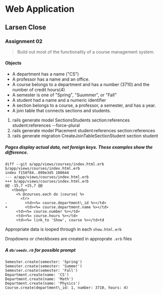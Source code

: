 # Web Application

## Larsen Close

### Assignment 02



> Build out most of the functionality of a course management system.


#### Objects

* A department has a name ("CS")
* A professor has a name and an office.
* A course belongs to a department and has a number (3710) and the number of credit hours(4)
* A semester is one of "Spring", "Suummer", or "Fall"
* A student had a name and a numeric identifier
* A section belongs to a course, a professor, a semester, and has a year.
* A join table that connects sections and students.

1. rails generate model SectionsStudents section:references student:references --force-plural
2. rails generate model Placement student:references section:references
3. rails generate migration CreateJoinTableSectionStudent section student

##### Pages display actual data, not foreign keys. These examples show the difference.

```
diff --git a/app/views/courses/index.html.erb b/app/views/courses/index.html.erb
index f158f84..099e3d5 100644
--- a/app/views/courses/index.html.erb
+++ b/app/views/courses/index.html.erb
@@ -15,7 +15,7 @@
   <tbody>
     <% @courses.each do |course| %>
       <tr>
-        <td><%= course.department\_id %></td>
+        <td><%= course.department.name %></td>
	 <td><%= course.number %></td>
	 <td><%= course.hours %></td>
	 <td><%= link_to 'Show', course %></td>td
```


Appropriate data is looped through in each `show.html.erb`

Dropdowns or checkboxes are created in approprate `.erb` files

##### A `db/seeds.rb` for possible prompt

```
Semester.create(semester: 'Spring')
Semester.create(semester: 'Summer')
Semester.create(semester: 'Fall')
Department.create(name: 'CS')
Department.create(name: 'Math')
Department.create(name: 'Physics')
Course.create(department\_id: 1, number: 3710, hours: 4)
```


